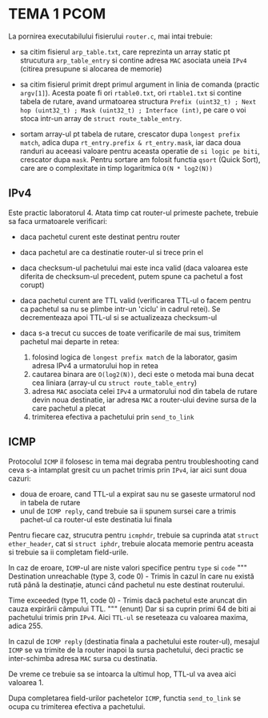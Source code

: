 # TEMA 1 PCOM

La pornirea executabilului fisierului `router.c`,
mai intai trebuie:
- sa citim fisierul `arp_table.txt`, care reprezinta un array static pt
strucutura `arp_table_entry` si contine adresa `MAC` asociata uneia `IPv4`
(citirea presupune si alocarea de memorie)

- sa citim fisierul primit drept primul argument in linia de comanda (practic `argv[1]`).
Acesta poate fi ori `rtable0.txt`, ori `rtable1.txt` si contine tabela de rutare, avand urmatoarea structura
`Prefix (uint32_t) ; Next hop (uint32_t) ; Mask (uint32_t) ; Interface (int)`,
pe care o voi stoca intr-un array de `struct route_table_entry`.

- sortam array-ul pt tabela de rutare, crescator dupa `longest prefix match`,
adica dupa `rt_entry.prefix & rt_entry.mask`, iar daca doua randuri au aceeasi 
valoare pentru aceasta operatie de `si logic pe biti`, crescator dupa `mask`.
Pentru sortare am folosit functia `qsort` (Quick Sort), care are o complexitate in timp logaritmica `O(N * log2(N))`

## IPv4
Este practic laboratorul 4.
Atata timp cat router-ul primeste pachete, trebuie sa faca urmatoarele verificari:
- daca pachetul curent este destinat pentru router
- daca pachetul are ca destinatie router-ul si trece prin el

- daca checksum-ul pachetului mai este inca valid (daca valoarea este diferita de checksum-ul precedent, putem spune ca pachetul a fost corupt)

- daca pachetul curent are TTL valid (verificarea TTL-ul o facem pentru ca pachetul sa nu se plimbe intr-un 'ciclu' in cadrul retei). Se decrementeaza apoi TTL-ul si se actualizeaza checksum-ul

- daca s-a trecut cu succes de toate verificarile de mai sus,
trimitem pachetul mai departe in retea:
    1. folosind logica de `longest prefix match` de la laborator, gasim adresa IPv4 a urmatorului hop in retea
    2. cautarea binara are `O(log2(N))`, deci este o metoda mai buna decat cea liniara (array-ul cu `struct route_table_entry`)
    3. adresa `MAC` asociata celei `IPv4` a urmatorului nod din tabela de rutare devin noua destinatie, iar adresa `MAC` a router-ului devine sursa de la care pachetul a plecat
    4. trimiterea efectiva a pachetului prin `send_to_link` 


## ICMP
Protocolul `ICMP` il folosesc in tema mai degraba pentru troubleshooting
cand ceva s-a intamplat gresit cu un pachet trimis prin `IPv4`, iar aici
sunt doua cazuri:
- doua de eroare, cand TTL-ul a expirat sau nu se gaseste urmatorul nod in tabela de rutare
- unul de `ICMP reply`, cand trebuie sa ii spunem sursei care a trimis pachet-ul ca router-ul este destinatia lui finala

Pentru fiecare caz, strucutra pentru `icmphdr`, trebuie sa cuprinda atat `struct ether_header`, cat si `struct iphdr`, trebuie alocata memorie pentru 
aceasta si trebuie sa ii completam field-urile.


In caz de eroare, `ICMP`-ul are niste valori specifice pentru `type` si `code`
"""
Destination unreachable (type 3, code 0) - Trimis în cazul în care nu există rută până la destinație, atunci când pachetul nu este destinat routerului.

Time exceeded (type 11, code 0) - Trimis dacă pachetul este aruncat din cauza expirării câmpului TTL.
""" (enunt)
Dar si sa cuprin primi 64 de biti ai pachetului trimis prin `IPv4`.
Aici `TTL-ul` se reseteaza cu valoarea maxima, adica 255.


In cazul de `ICMP reply` (destinatia finala a pachetului este router-ul),
mesajul `ICMP` se va trimite de la router inapoi la sursa pachetului,
deci practic se inter-schimba adresa `MAC` sursa cu destinatia.

De vreme ce trebuie sa se intoarca la ultimul hop, TTL-ul va avea aici valoarea 1.


Dupa completarea field-urilor pachetelor `ICMP`,
functia `send_to_link` se ocupa cu trimiterea efectiva a pachetului.

